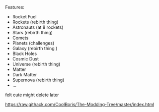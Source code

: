 Features:

- Rocket Fuel
- Rockets (rebirth thing)
- Astronauts (at 8 rockets)
- Stars (rebirth thing)
- Comets
- Planets (challenges)
- Galaxy (rebirth thing )
- Black Holes
- Cosmic Dust
- Universe (rebirth thing)
- Matter
- Dark Matter
- Supernova (rebirth thing)
- ...

felt cute might delete later

https://raw.githack.com/CoolBoris/The-Modding-Tree/master/index.html
